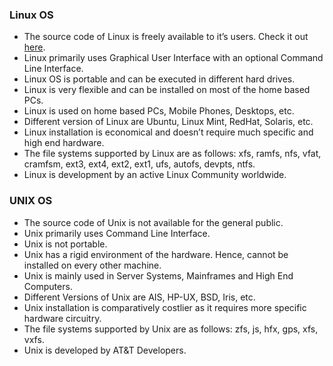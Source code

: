 ### Linux OS 

* The source code of Linux is freely available to it’s users. Check it out [here](https://github.com/torvalds/linux/tree/master/net/802).
* Linux primarily uses Graphical User Interface with an optional Command Line Interface.
* Linux OS is portable and can be executed in different hard drives.
* Linux is very flexible and can be installed on most of the home based PCs.
* Linux is used on home based PCs, Mobile Phones, Desktops, etc.
* Different version of Linux are Ubuntu, Linux Mint, RedHat, Solaris, etc.
* Linux installation is economical and doesn’t require much specific and high end hardware.
* The file systems supported by Linux are as follows: xfs, ramfs, nfs, vfat, cramfsm, ext3, ext4, ext2, ext1, ufs, autofs, devpts, ntfs.
* Linux is development by an active Linux Community worldwide.

###  UNIX OS

* The source code of Unix is not available for the general public.
* Unix primarily uses Command Line Interface.
* Unix is not portable.
* Unix has a rigid environment of the hardware. Hence, cannot be installed on every other machine.
* Unix is mainly used in Server Systems, Mainframes and High End Computers.
* Different Versions of Unix are AIS, HP-UX, BSD, Iris, etc.
* Unix installation is comparatively costlier as it requires more specific hardware circuitry.
* The file systems supported by Unix are as follows: zfs, js, hfx, gps, xfs, vxfs.
* Unix is developed by AT&T Developers.
